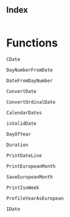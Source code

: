 ## Index

```@index
```

# Functions

```@docs
CDate
``` 
```@docs
DayNumberFromDate
```
```@docs
DateFromDayNumber
```
```@docs
ConvertDate
```
```@docs
ConvertOrdinalDate
```
```@docs
CalendarDates
```
```@docs
isValidDate
```
```@docs
DayOfYear
``` 
```@docs
Duration
```
```@docs
PrintDateLine
```
```@docs
PrintEuropeanMonth
```
```@docs
SaveEuropeanMonth
```
```@docs
PrintIsoWeek
``` 
```@docs
ProfileYearAsEuropean
```
```@docs
IDate
```
